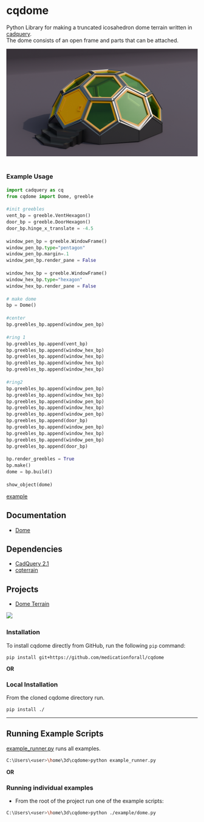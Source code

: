 # cqdome
Python Library for making a truncated icosahedron dome terrain written in [cadquery](https://cadquery.readthedocs.io/en/latest/intro.html). <br />The dome consists of an open frame and parts that can be attached.

[![](./documentation/image/dome/cover.png)](./example/dome.py)<br /><br />

### Example Usage

``` python
import cadquery as cq
from cqdome import Dome, greeble

#init greebles
vent_bp = greeble.VentHexagon()
door_bp = greeble.DoorHexagon()
door_bp.hinge_x_translate = -4.5

window_pen_bp = greeble.WindowFrame()
window_pen_bp.type="pentagon"
window_pen_bp.margin=.1
window_pen_bp.render_pane = False

window_hex_bp = greeble.WindowFrame()
window_hex_bp.type="hexagon"
window_hex_bp.render_pane = False

# make dome
bp = Dome()

#center
bp.greebles_bp.append(window_pen_bp)

#ring 1
bp.greebles_bp.append(vent_bp)
bp.greebles_bp.append(window_hex_bp)
bp.greebles_bp.append(window_hex_bp)
bp.greebles_bp.append(window_hex_bp)
bp.greebles_bp.append(window_hex_bp)

#ring2
bp.greebles_bp.append(window_pen_bp)
bp.greebles_bp.append(window_hex_bp)
bp.greebles_bp.append(window_pen_bp)
bp.greebles_bp.append(window_hex_bp)
bp.greebles_bp.append(window_pen_bp)
bp.greebles_bp.append(door_bp)
bp.greebles_bp.append(window_pen_bp)
bp.greebles_bp.append(window_hex_bp)
bp.greebles_bp.append(window_pen_bp)
bp.greebles_bp.append(door_bp)

bp.render_greebles = True
bp.make()
dome = bp.build()

show_object(dome)
```

[example](./example/dome.py)

## Documentation
* [Dome](./documentation/dome.md)

## Dependencies
* [CadQuery 2.1](https://github.com/CadQuery/cadquery)
* [cqterrain](https://github.com/medicationforall/cqterrain)

## Projects
* [Dome Terrain](https://miniforall.com/dometerrain)

[![](./documentation/image/dome/project.jpg)](https://miniforall.com/dometerrain)


### Installation
To install cqdome directly from GitHub, run the following `pip` command:

	pip install git+https://github.com/medicationforall/cqdome

**OR**

### Local Installation
From the cloned cqdome directory run.

	pip install ./

---

## Running Example Scripts
[example_runner.py](example_runner.py) runs all examples.

``` bash
C:\Users\<user>\home\3d\cqdome>python example_runner.py
```

**OR**

### Running individual examples
* From the root of the project run one of the example scripts:
  
``` bash
C:\Users\<user>\home\3d\cqdome>python ./example/dome.py
```
